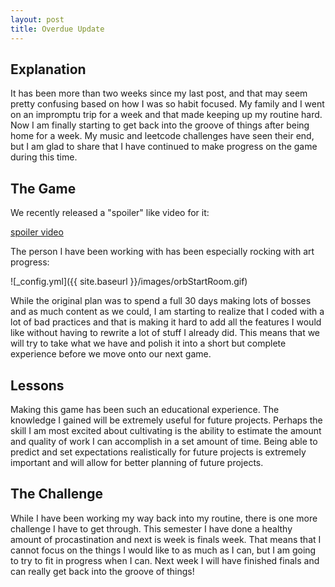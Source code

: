 ```yaml
---
layout: post
title: Overdue Update
---
```


## Explanation

It has been more than two weeks since my last post, and that may seem pretty confusing based on how I was so habit focused. My family and I went on an impromptu trip for a week and that made keeping up my routine hard. Now I am finally starting to get back into the groove of things after being home for a week. My music and leetcode challenges have seen their end, but I am glad to share that I have continued to make progress on the game during this time. 

## The Game

We recently released a "spoiler" like video for it:

[spoiler video](https://www.youtube.com/watch?v=IfIaC-s96Q4&feature=youtu.be)

The person I have been working with has been especially rocking with art progress:

![_config.yml]({{ site.baseurl }}/images/orbStartRoom.gif)

While the original plan was to spend a full 30 days making lots of bosses and as much content as we could, I am starting to realize that I coded with a lot of bad practices and that is making it hard to add all the features I would like without having to rewrite a lot of stuff I already did. This means that we will try to take what we have and polish it into a short but complete experience before we move onto our next game.

## Lessons

Making this game has been such an educational experience. The knowledge I gained will be extremely useful for future projects. Perhaps the skill I am most excited about cultivating is the ability to estimate the amount and quality of work I can accomplish in a set amount of time. Being able to predict and set expectations realistically for future projects is extremely important and will allow for better planning of future projects.

## The Challenge

While I have been working my way back into my routine, there is one more challenge I have to get through. This semester I have done a healthy amount of procastination and next is week is finals week. That means that I cannot focus on the things I would like to as much as I can, but I am going to try to fit in progress when I can. Next week I will have finished finals and can really get back into the groove of things!
